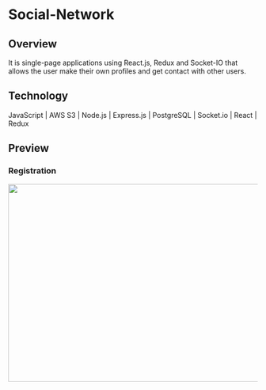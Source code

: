 # Social-Network

<h2>Overview</h2>
It is single-page applications using React.js, Redux and Socket-IO that allows the user make their own profiles and get contact with other users.


<!-- <h2>Features</h2> -->


<h2>Technology</h2>
JavaScript | AWS S3 | Node.js | Express.js | PostgreSQL | Socket.io | React | Redux


<h2>Preview</h2>

<h3><b> Registration </b></h3>
<img src="https://media.giphy.com/media/YVraXnTiT8TVjZ91Rm/giphy.gif" height="400px" width="750px">

<br />
<br />

<!-- <h3><b> ... </b></h3>
<img src="   " height="400px" width="750px">

<br />
<br />

<h3><b> ... </b></h3>
<img src="   " height="400px" width="750px"> -->
